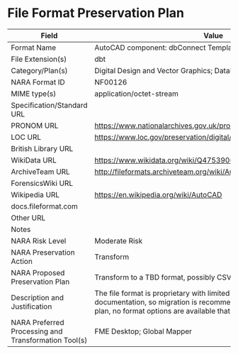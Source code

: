 # File Format Preservation Plan
  | Field | Value |
  | ----------- | ----------- |
  | Format Name | AutoCAD component: dbConnect Template Set | 
| File Extension(s) | dbt | 
| Category/Plan(s) | Digital Design and Vector Graphics; Databases | 
| NARA Format ID | NF00126 | 
| MIME type(s) | application/octet-stream | 
| Specification/Standard URL |  | 
| PRONOM URL | <https://www.nationalarchives.gov.uk/pronom/x-fmt/40> | 
| LOC URL | <https://www.loc.gov/preservation/digital/formats/fdd/fdd000445.shtml> | 
| British Library URL |  | 
| WikiData URL | <https://www.wikidata.org/wiki/Q47539061> | 
| ArchiveTeam URL | <http://fileformats.archiveteam.org/wiki/Autocad> | 
| ForensicsWiki URL |  | 
| Wikipedia URL | <https://en.wikipedia.org/wiki/AutoCAD> | 
| docs.fileformat.com |  | 
| Other URL |  | 
| Notes |  | 
| NARA Risk Level | Moderate Risk | 
| NARA Preservation Action | Transform | 
| NARA Proposed Preservation Plan | Transform to a TBD format, possibly CSV, and retain | 
| Description and Justification | The file format is proprietary with limited open or available documentation, so migration is recommended, but at the time of this plan, no format options are available that retain fidelity. | 
| NARA Preferred Processing and Transformation Tool(s) | FME Desktop; Global Mapper | 
